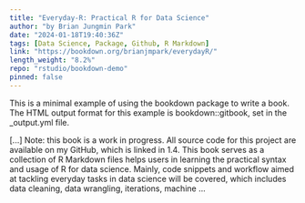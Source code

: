 ```yaml
---
title: "Everyday-R: Practical R for Data Science"
author: "by Brian Jungmin Park"
date: "2024-01-18T19:40:36Z"
tags: [Data Science, Package, Github, R Markdown]
link: "https://bookdown.org/brianjmpark/everydayR/"
length_weight: "8.2%"
repo: "rstudio/bookdown-demo"
pinned: false
---
```


<p>This is a minimal example of using the bookdown package to write a book.
The HTML output format for this example is bookdown::gitbook,
set in the _output.yml file.</p> [...] Note: this book is a work in progress. All source code for this project are available on my GitHub, which is linked in 1.4. This book serves as a collection of R Markdown files helps users in learning the practical syntax and usage of R for data science. Mainly, code snippets and workflow aimed at tackling everyday tasks in data science will be covered, which includes data cleaning, data wrangling, iterations, machine ...
